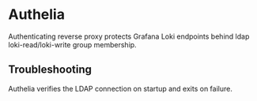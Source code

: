 # Authelia

Authenticating reverse proxy protects Grafana Loki endpoints behind ldap loki-read/loki-write group membership.

## Troubleshooting

Authelia verifies the LDAP connection on startup and exits on failure.